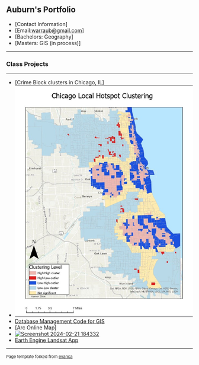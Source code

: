 ## Auburn's Portfolio
- [Contact Information]
- [Email:warraub@gmail.com] 
- [Bachelors: Geography]
- [Masters: GIS (in process)]
---



  
### Class Projects
---
- [Crime Block clusters in Chicago, IL]
- <img src="images/Crime_Patterns.jpg?raw=true"/>
- [Database Management Code for GIS](https://github.com/winpix00/CodingProjects/blob/main/Database%20Mangment)
- [Arc Online Map]
- [![Screenshot 2024-02-21 184332](https://github.com/winpix00/winpix00.github.io/assets/146270641/f75dd912-db67-4740-8fbb-7b72e4515f49)](https://uok.maps.arcgis.com/home/item.html?id=57bf7453592b455a96f419cd61c7fc22)
- [Earth Engine Landsat App](https://ee-warraub.projects.earthengine.app/view/landsat9-before-and-after)

---
<p style="font-size:11px">Page template forked from <a href="https://github.com/evanca/quick-portfolio">evanca</a></p>
<!-- Remove the above link if you don't want to attribute -->
